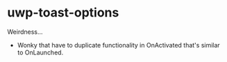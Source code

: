 # uwp-toast-options

Weirdness...

* Wonky that have to duplicate functionality in OnActivated that's similar to OnLaunched.